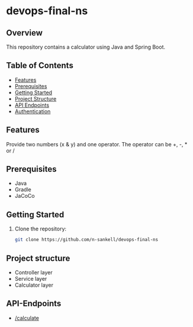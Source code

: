 # devops-final-ns

## Overview

This repository contains a calculator using Java and Spring Boot. 

## Table of Contents
- [Features](#features)
- [Prerequisites](#prerequisites)
- [Getting Started](#getting-started)
- [Project Structure](#project-structure)
- [API Endpoints](#api-endpoints)
- [Authentication](#authentication)

## Features
Provide two numbers (x & y) and one operator.
The operator can be +, -, * or /

## Prerequisites
- Java 
- Gradle
- JaCoCo

## Getting Started
1. Clone the repository:
   ```bash
   git clone https://github.com/n-sankell/devops-final-ns

## Project structure
- Controller layer
- Service layer
- Calculator layer

## API-Endpoints
- [/calculate](src/main/java/com/example/demo/controller/CalculatorController.java)